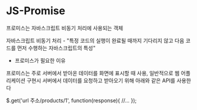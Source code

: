 # JS-Promise

프로미스는 자바스크립트 비동기 처리에 사용되는 객체

자바스크립트 비동기 처리 - "특정 코드의 실행이 완료될 때까지 기다리지 않고 다음 코드를 먼저 수행하는 자바스크립트의 특성"

+ 프로미스가 필요한 이유

프로미스는 주로 서버에서 받아온 데이터를 화면에 표시할 때 사용, 일반적으로 웹 어플리케이션 구현시
서버에서 데이터를 요청하고 받아오기 위해 아래와 같은 API를 사용한다

$.get('url 주소/products/1', function(response){ //... });
